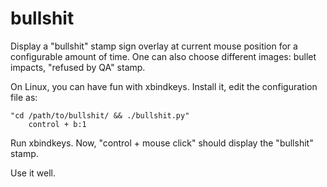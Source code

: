 # bullshit

Display a "bullshit" stamp sign overlay at current mouse position for a configurable amount of time.
One can also choose different images: bullet impacts, "refused by QA" stamp.

On Linux, you can have fun with xbindkeys. Install it, edit the configuration file as:

    "cd /path/to/bullshit/ && ./bullshit.py"
        control + b:1

Run xbindkeys. Now, "control + mouse click" should display the "bullshit" stamp.

Use it well.
